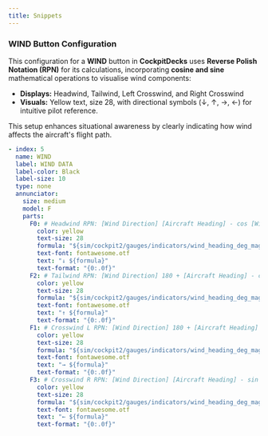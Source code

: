 ```yaml
---
title: Snippets
---
```



### WIND Button Configuration

This configuration for a **WIND** button in **CockpitDecks** uses **Reverse Polish Notation (RPN)** for its calculations, incorporating **cosine and sine** mathematical operations to visualise wind components:

- **Displays:** Headwind, Tailwind, Left Crosswind, and Right Crosswind
- **Visuals:** Yellow text, size 28, with directional symbols (↓, ↑, →, ←) for intuitive pilot reference.

This setup enhances situational awareness by clearly indicating how wind affects the aircraft's flight path.


``` yaml title="WIND DATA"
- index: 5
  name: WIND
  label: WIND DATA
  label-color: Black
  label-size: 10
  type: none
  annunciator:
    size: medium
    model: F
    parts:
      F0: # Headwind RPN: [Wind Direction] [Aircraft Heading] - cos [Wind Speed] *
        color: yellow
        text-size: 28
        formula: "${sim/cockpit2/gauges/indicators/wind_heading_deg_mag} ${sim/cockpit2/gauges/indicators/compass_heading_deg_mag} - cos ${sim/cockpit2/gauges/indicators/wind_speed_kts} *"
        text-font: fontawesome.otf
        text: "↓ ${formula}"
        text-format: "{0:.0f}"
      F2: # Tailwind RPN: [Wind Direction] 180 + [Aircraft Heading] - cos [Wind Speed] *
        color: yellow
        text-size: 28
        formula: "${sim/cockpit2/gauges/indicators/wind_heading_deg_mag} 180 + ${sim/cockpit2/gauges/indicators/compass_heading_deg_mag} - cos ${sim/cockpit2/gauges/indicators/wind_speed_kts} *"
        text-font: fontawesome.otf
        text: "↑ ${formula}"
        text-format: "{0:.0f}"
      F1: # Crosswind L RPN: [Wind Direction] 180 + [Aircraft Heading] - sin [Wind Speed] *
        color: yellow
        text-size: 28
        formula: "${sim/cockpit2/gauges/indicators/wind_heading_deg_mag} 180 + ${sim/cockpit2/gauges/indicators/compass_heading_deg_mag} - sin ${sim/cockpit2/gauges/indicators/wind_speed_kts} *"
        text-font: fontawesome.otf
        text: "→ ${formula}"
        text-format: "{0:.0f}"
      F3: # Crosswind R RPN: [Wind Direction] [Aircraft Heading] - sin [Wind Speed] *
        color: yellow
        text-size: 28
        formula: "${sim/cockpit2/gauges/indicators/wind_heading_deg_mag} ${sim/cockpit2/gauges/indicators/compass_heading_deg_mag} - sin ${sim/cockpit2/gauges/indicators/wind_speed_kts} *"
        text-font: fontawesome.otf
        text: "← ${formula}"
        text-format: "{0:.0f}"
```